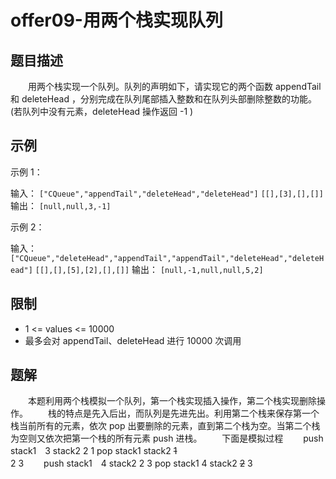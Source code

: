 # offer09-用两个栈实现队列

## 题目描述

　　用两个栈实现一个队列。队列的声明如下，请实现它的两个函数 appendTail 和 deleteHead ，分别完成在队列尾部插入整数和在队列头部删除整数的功能。(若队列中没有元素，deleteHead 操作返回 -1 )

## 示例

示例 1：

输入：
`["CQueue","appendTail","deleteHead","deleteHead"]`
`[[],[3],[],[]]`
输出：
`[null,null,3,-1]`

示例 2：

输入：
`["CQueue","deleteHead","appendTail","appendTail","deleteHead","deleteHead"]`
`[[],[],[5],[2],[],[]]`
输出：
`[null,-1,null,null,5,2]`

## 限制

- 1 <= values <= 10000
- 最多会对 appendTail、deleteHead 进行 10000 次调用

## 题解

　　本题利用两个栈模拟一个队列，第一个栈实现插入操作，第二个栈实现删除操作。
　　栈的特点是先入后出，而队列是先进先出。利用第二个栈来保存第一个栈当前所有的元素，依次 pop 出要删除的元素，直到第二个栈为空。当第二个栈为空则又依次把第一个栈的所有元素 push 进栈。
　　下面是模拟过程
　　push stack1　3   stack2
                2
                1
   pop  stack1      stack2  ~~1~~
　　　　　　　　　　　　　　　　　　2
                              3
　　push stack1　4   stack2    2
                              3
   pop  stack1  4   stack2  ~~2~~
                              3
